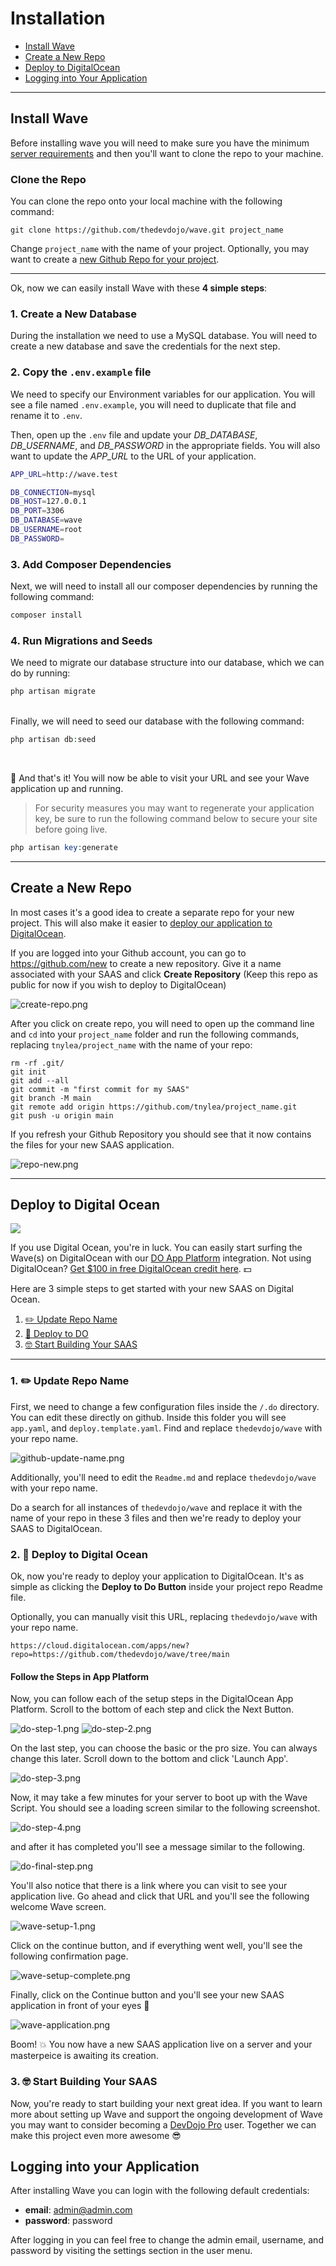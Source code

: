 # Installation

- [Install Wave](#install-wave)
- [Create a New Repo](#create-repo)
- [Deploy to DigitalOcean](#deploy-to-digitalocean)
- [Logging into Your Application](#login)

---

<a name="install-wave"></a>
## Install Wave

Before installing wave you will need to make sure you have the minimum <a href="https://laravel.com/docs/deployment#server-requirements" target="_blank">server requirements</a> and then you'll want to clone the repo to your machine.

### Clone the Repo

You can clone the repo onto your local machine with the following command:

```
git clone https://github.com/thedevdojo/wave.git project_name
```

Change `project_name` with the name of your project. Optionally, you may want to create a [new Github Repo for your project](#create-repo).

---

Ok, now we can easily install Wave with these **4 simple steps**:

### 1. Create a New Database

During the installation we need to use a MySQL database. You will need to create a new database and save the credentials for the next step.

### 2. Copy the `.env.example` file

We need to specify our Environment variables for our application. You will see a file named `.env.example`, you will need to duplicate that file and rename it to `.env`.

Then, open up the `.env` file and update your *DB_DATABASE*, *DB_USERNAME*, and *DB_PASSWORD* in the appropriate fields. You will also want to update the *APP_URL* to the URL of your application.

```bash
APP_URL=http://wave.test

DB_CONNECTION=mysql
DB_HOST=127.0.0.1
DB_PORT=3306
DB_DATABASE=wave
DB_USERNAME=root
DB_PASSWORD=
```


### 3. Add Composer Dependencies

Next, we will need to install all our composer dependencies by running the following command:

```php
composer install
```
### 4. Run Migrations and Seeds

We need to migrate our database structure into our database, which we can do by running:

```php
php artisan migrate
```
<br>
Finally, we will need to seed our database with the following command:

```php
php artisan db:seed
```
<br>

🎉 And that's it! You will now be able to visit your URL and see your Wave application up and running.


> For security measures you may want to regenerate your application key, be sure to run the following command below to secure your site before going live.

```php
php artisan key:generate
```

---

<a name="create-repo"></a>

## Create a New Repo

In most cases it's a good idea to create a separate repo for your new project. This will also make it easier to [deploy our application to DigitalOcean](#deploy-to-do).

If you are logged into your Github account, you can go to <a href="https://github.com/new" target="_blank">https://github.com/new</a> to create a new repository. Give it a name associated with your SAAS and click **Create Repository** (Keep this repo as public for now if you wish to deploy to DigitalOcean)

![create-repo.png](https://cdn.devdojo.com/images/march2021/create-repo.png)

After you click on create repo, you will need to open up the command line and `cd` into your `project_name` folder and run the following commands, replacing `tnylea/project_name` with the name of your repo:

```
rm -rf .git/
git init
git add --all
git commit -m "first commit for my SAAS"
git branch -M main
git remote add origin https://github.com/tnylea/project_name.git
git push -u origin main
```

If you refresh your Github Repository you should see that it now contains the files for your new SAAS application.

![repo-new.png](https://cdn.devdojo.com/images/march2021/repo-new.png)

---


<a name="deploy-to-digitalocean"></a>
## Deploy to Digital Ocean

![](https://cdn.devdojo.com/images/march2021/wave-on-do.png)

If you use Digital Ocean, you're in luck. You can easily start surfing the Wave(s) on DigitalOcean with our <a href="https://www.digitalocean.com/products/app-platform/" target="_blank">DO App Platform</a> integration. Not using DigitalOcean? <a href="https://m.do.co/c/dc19b9819d06" target="_blank">Get $100 in free DigitalOcean credit here</a>. 💵

Here are 3 simple steps to get started with your new SAAS on Digital Ocean.

1. [✏️ Update Repo Name](#update-repo-name)
2. [🚀 Deploy to DO](#deploy-to-do)
3. [🤓 Start Building Your SAAS](#start-building)

---

<a name="update-repo-name"></a>
### 1. ✏️ Update Repo Name

First, we need to change a few configuration files inside the `/.do` directory. You can edit these directly on github. Inside this folder you will see `app.yaml`, and `deploy.template.yaml`. Find and replace `thedevdojo/wave` with your repo name.

![github-update-name.png](https://cdn.devdojo.com/images/march2021/github-update-name.png)

Additionally, you'll need to edit the `Readme.md` and replace `thedevdojo/wave` with your repo name.

Do a search for all instances of `thedevdojo/wave` and replace it with the name of your repo in these 3 files and then we're ready to deploy your SAAS to DigitalOcean.

<a name="deploy-to-do"></a>
### 2. 🚀 Deploy to Digital Ocean

Ok, now you're ready to deploy your application to DigitalOcean. It's as simple as clicking the **Deploy to Do Button** inside your project repo Readme file.

Optionally, you can manually visit this URL, replacing `thedevdojo/wave` with your repo name.

`https://cloud.digitalocean.com/apps/new?repo=https://github.com/thedevdojo/wave/tree/main`

#### Follow the Steps in App Platform

Now, you can follow each of the setup steps in the DigitalOcean App Platform. Scroll to the bottom of each step and click the Next Button.

![do-step-1.png](https://cdn.devdojo.com/images/march2021/do-step-1.png)
![do-step-2.png](https://cdn.devdojo.com/images/march2021/do-step-2.png)

On the last step, you can choose the basic or the pro size. You can always change this later. Scroll down to the bottom and click 'Launch App'.

![do-step-3.png](https://cdn.devdojo.com/images/march2021/do-step-3.png)

Now, it may take a few minutes for your server to boot up with the Wave Script. You should see a loading screen similar to the following screenshot.

![do-step-4.png](https://cdn.devdojo.com/images/march2021/do-step-4.png)

and after it has completed you'll see a message similar to the following.

![do-final-step.png](https://cdn.devdojo.com/images/march2021/do-final-step.png)

You'll also notice that there is a link where you can visit to see your application live. Go ahead and click that URL and you'll see the following welcome Wave screen.

![wave-setup-1.png](https://cdn.devdojo.com/images/march2021/wave-setup-1.png)

Click on the continue button, and if everything went well, you'll see the following confirmation page.

![wave-setup-complete.png](https://cdn.devdojo.com/images/march2021/wave-setup-complete.png)

Finally, click on the Continue button and you'll see your new SAAS application in front of your eyes 🤯

![wave-application.png](https://cdn.devdojo.com/images/march2021/wave-application.png)

Boom! 💥 You now have a new SAAS application live on a server and your masterpeice is awaiting its creation.

<a name="start-building"></a>
### 3. 🤓 Start Building Your SAAS

Now, you're ready to start building your next great idea. If you want to learn more about setting up Wave and support the ongoing development of Wave you may want to consider becoming a <a href="https://devdojo.com/pro">DevDojo Pro</a> user. Together we can make this project even more awesome 😎


<a name="login"></a>
## Logging into your Application

After installing Wave you can login with the following default credentials:

- **email**: admin@admin.com
- **password**: password

After logging in you can feel free to change the admin email, username, and password by visiting the settings section in the user menu.
